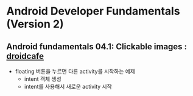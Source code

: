 Android Developer Fundamentals (Version 2)
==========================================

## Android fundamentals 04.1: Clickable images : [droidcafe](DroidCafe/)

* floating 버튼을 누르면 다른 activity를 시작하는 예제
	* intent 객체 생성
	* intent를 사용해서 새로운 activity 시작




